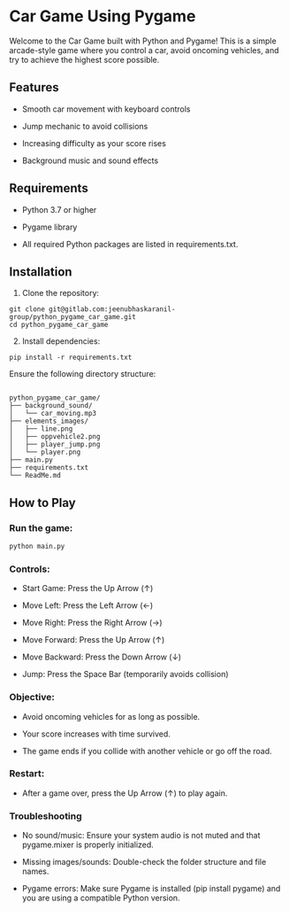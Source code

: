 # Car Game Using Pygame

Welcome to the Car Game built with Python and Pygame! This is a simple arcade-style game where you control a car, avoid oncoming vehicles, and try to achieve the highest score possible.

## Features

- Smooth car movement with keyboard controls

- Jump mechanic to avoid collisions

- Increasing difficulty as your score rises

- Background music and sound effects

## Requirements

- Python 3.7 or higher

- Pygame library

- All required Python packages are listed in requirements.txt.
  
## Installation

1. Clone the repository:

```
git clone git@gitlab.com:jeenubhaskaranil-group/python_pygame_car_game.git
cd python_pygame_car_game
```

2. Install dependencies:

```
pip install -r requirements.txt
```

Ensure the following directory structure:

```

python_pygame_car_game/
├── background_sound/
│   └── car_moving.mp3
├── elements_images/
│   ├── line.png
│   ├── oppvehicle2.png
│   ├── player_jump.png
│   └── player.png
├── main.py
├── requirements.txt
└── ReadMe.md

```

## How to Play

### Run the game:

```bash
python main.py
```

### Controls:

 - Start Game: Press the Up Arrow (↑)

 - Move Left: Press the Left Arrow (←)

 - Move Right: Press the Right Arrow (→)

 - Move Forward: Press the Up Arrow (↑)

 - Move Backward: Press the Down Arrow (↓)

 - Jump: Press the Space Bar (temporarily avoids collision)

### Objective:

 - Avoid oncoming vehicles for as long as possible.

 - Your score increases with time survived.

 - The game ends if you collide with another vehicle or go off the road.

### Restart:

 - After a game over, press the Up Arrow (↑) to play again.

### Troubleshooting
 - No sound/music: Ensure your system audio is not muted and that pygame.mixer is properly initialized.

 - Missing images/sounds: Double-check the folder structure and file names.

 - Pygame errors: Make sure Pygame is installed (pip install pygame) and you are using a compatible Python version.